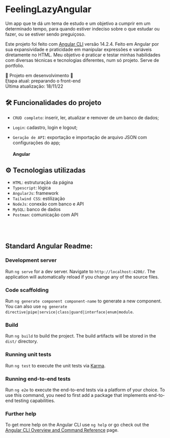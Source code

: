# FeelingLazyAngular

Um app que te dá um tema de estudo e um objetivo a cumprir em um determinado tempo, para quando estiver indeciso sobre o que estudar ou fazer, ou se estiver sendo preguiçoso.

Este projeto foi feito com [Angular CLI](https://github.com/angular/angular-cli) versão 14.2.4. Feito em Angular por sua expansividade e praticidade em manipular expressões e variáveis diretamente no HTML. 
Meu objetivo é praticar e testar minhas habilidades com diversas técnicas e tecnologias diferentes, num só projeto. Serve de portfolio.

🚧 Projeto em desenvolvimento 🚧 <br>
Etapa atual: preparando o front-end <br>
Última atualização: 18/11/22 <br>



## 🛠 Funcionalidades do projeto

- `CRUD completo`: inserir, ler, atualizar e remover de um banco de dados;
- `Login`: cadastro, login e logout;
- `Geração de API`: exportação e importação de arquivo JSON com configurações do app;

    #### Angular


## ⚙ Tecnologias utilizadas 

- `HTML`: estruturação da página
- `Typescript`: lógica
- `AngularJs`: framework
- `Tailwind CSS`: estilização
- `NodeJs`: conexão com banco e API
- `MySQL`: banco de dados
- `Postman`: comunicação com API

<br><br>

## Standard Angular Readme:


### Development server

Run `ng serve` for a dev server. Navigate to `http://localhost:4200/`. The application will automatically reload if you change any of the source files.

### Code scaffolding

Run `ng generate component component-name` to generate a new component. You can also use `ng generate directive|pipe|service|class|guard|interface|enum|module`.

### Build

Run `ng build` to build the project. The build artifacts will be stored in the `dist/` directory.

### Running unit tests

Run `ng test` to execute the unit tests via [Karma](https://karma-runner.github.io).

### Running end-to-end tests

Run `ng e2e` to execute the end-to-end tests via a platform of your choice. To use this command, you need to first add a package that implements end-to-end testing capabilities.

### Further help

To get more help on the Angular CLI use `ng help` or go check out the [Angular CLI Overview and Command Reference](https://angular.io/cli) page.
